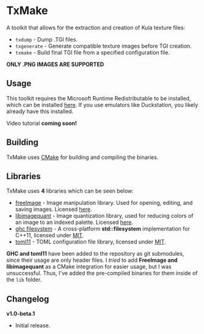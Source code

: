 # TxMake

A toolkit that allows for the extraction and creation of Kula texture files:

-   `txdump` - Dump .TGI files.
-   `txgenerate` - Generate compatible texture images before TGI creation.
-   `txmake` - Build final TGI file from a specified configuration file.

**ONLY .PNG IMAGES ARE SUPPORTED**

## Usage

This toolkit requires the Microsoft Runtime Redistributable to be installed, which can be installed [here](https://aka.ms/vs/17/release/vc_redist.x64.exe). If you use emulators like Duckstation, you likely already have this installed.

Video tutorial **coming soon!**

## Building

TxMake uses [CMake](https://cmake.org/) for building and compiling the binaries.

## Libraries

TxMake uses **4** libraries which can be seen below:

-   [freeImage](https://freeimage.sourceforge.io/) - Image manipulation library. Used for opening, editing, and saving images. Licensed [here](https://freeimage.sourceforge.io/license.html).
-   [libimagequant](https://github.com/ImageOptim/libimagequant) - Image quantization library, used for reducing colors of an image to an indexed palette. Licensed [here](https://github.com/ImageOptim/libimagequant#license).
-   [ghc filesystem](https://github.com/gulrak/filesystem) - A cross-platform **std::filesystem** implementation for C++11, licensed under [MIT](https://github.com/gulrak/filesystem/blob/master/LICENSE).
-   [toml11](https://github.com/ToruNiina/toml11) - TOML configuration file library, licensed under [MIT](https://github.com/ToruNiina/toml11#licensing-terms).

**GHC and toml11** have been added to the repository as git submodules, since their usage are only header files. I _tried_ to add **FreeImage and libimagequant** as a CMake integration for easier usage, but I was unsuccessful. Thus, I've added the pre-compiled binaries for them inside of the `lib` folder.

## Changelog

**v1.0-beta.1**

-   Initial release.
